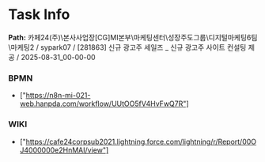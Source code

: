 # Task Info

**Path:** 카페24(주)\본사사업장\[CG]MI본부\마케팅센터\성장주도그룹\디지털마케팅6팀\마케팅2 / sypark07 / [281863] 신규 광고주 세일즈 _ 신규 광고주 사이트 컨설팅 제공 / 2025-08-31_00-00-00

### BPMN
- ["https://n8n-mi-021-web.hanpda.com/workflow/UUtOO5fV4HvFwQ7R"]

### WIKI
- ["https://cafe24corpsub2021.lightning.force.com/lightning/r/Report/00OJ4000000e2HnMAI/view"]

